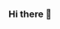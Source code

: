### Hi there 👋

<!--
**AyanChowdhary/ayanchowdhary** is a ✨ _special_ ✨ repository because its `README.md` (this file) appears on your GitHub profile.

Here are some ideas to get you started:

- 🔭 I’m currently working on Project To combat Covid 19 
- 🌱 I’m currently learning Java 
- 👯 I’m looking to collaborate on ...
- 🤔 I’m looking for help with ...
- 💬 Ask me about 
- 📫 How to reach me: 
- ⚡ Fun fact: ... Rated 4.6 by Uber Drivers
-->
